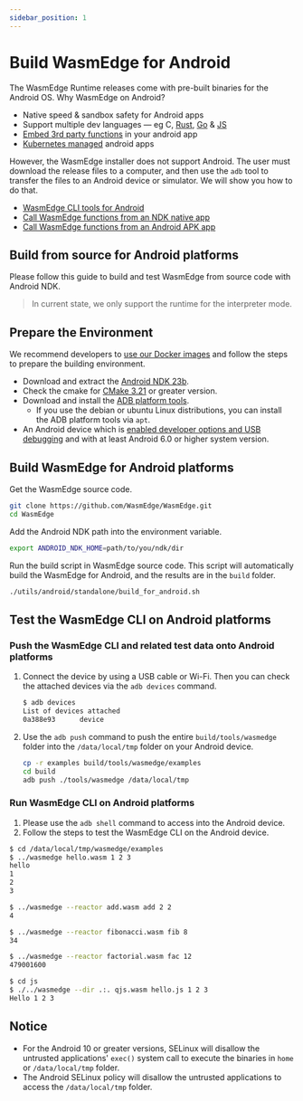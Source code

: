 ```yaml
---
sidebar_position: 1
---
```


# Build WasmEdge for Android

The WasmEdge Runtime releases come with pre-built binaries for the Android OS. Why WasmEdge on Android?

-   Native speed & sandbox safety for Android apps
-   Support multiple dev languages — eg C, [Rust](/category/develop-wasm-apps-in-rust), [Go](../../../../category/develop-wasm-apps-in-go) & [JS](../../../../category/develop-wasm-apps-in-javascript)
-   [Embed 3rd party functions](../../../../embed/overview.md) in your android app
-   [Kubernetes managed](../../../../category/deploy-wasmedge-apps-in-kubernetes) android apps

However, the WasmEdge installer does not support Android. The user must download the release files to a computer, and then use the `adb` tool to transfer the files to an Android device or simulator. We will show you how to do that.

-   [WasmEdge CLI tools for Android](./cli.md)
-   [Call WasmEdge functions from an NDK native app](./ndk.md)
-   [Call WasmEdge functions from an Android APK app](./apk.md)

## Build from source for Android platforms

Please follow this guide to build and test WasmEdge from source code with Android NDK.

> In current state, we only support the runtime for the interpreter mode.

## Prepare the Environment

We recommend developers to [use our Docker images](../linux.md##prepare-the-environment) and follow the steps to prepare the building environment.

-   Download and extract the [Android NDK 23b](https://developer.android.com/ndk/downloads).
-   Check the cmake for [CMake 3.21](https://cmake.org/download/) or greater version.
-   Download and install the [ADB platform tools](https://developer.android.com/studio/releases/platform-tools).
    -   If you use the debian or ubuntu Linux distributions, you can install the ADB platform tools via `apt`.
-   An Android device which is [enabled developer options and USB debugging](https://developer.android.com/studio/debug/dev-options) and with at least Android 6.0 or higher system version.

## Build WasmEdge for Android platforms

Get the WasmEdge source code.

```bash
git clone https://github.com/WasmEdge/WasmEdge.git
cd WasmEdge
```

Add the Android NDK path into the environment variable.

```bash
export ANDROID_NDK_HOME=path/to/you/ndk/dir
```

Run the build script in WasmEdge source code. This script will automatically build the WasmEdge for Android, and the results are in the `build` folder.

```bash
./utils/android/standalone/build_for_android.sh
```

## Test the WasmEdge CLI on Android platforms

### Push the WasmEdge CLI and related test data onto Android platforms

1. Connect the device by using a USB cable or Wi-Fi. Then you can check the attached devices via the `adb devices` command.

    ```bash
    $ adb devices
    List of devices attached
    0a388e93      device
    ```

2. Use the `adb push` command to push the entire `build/tools/wasmedge` folder into the `/data/local/tmp` folder on your Android device.

    ```bash
    cp -r examples build/tools/wasmedge/examples
    cd build
    adb push ./tools/wasmedge /data/local/tmp
    ```

### Run WasmEdge CLI on Android platforms

1. Please use the `adb shell` command to access into the Android device.
2. Follow the steps to test the WasmEdge CLI on the Android device.

```bash
$ cd /data/local/tmp/wasmedge/examples
$ ../wasmedge hello.wasm 1 2 3
hello
1
2
3

$ ../wasmedge --reactor add.wasm add 2 2
4

$ ../wasmedge --reactor fibonacci.wasm fib 8
34

$ ../wasmedge --reactor factorial.wasm fac 12
479001600

$ cd js
$ ./../wasmedge --dir .:. qjs.wasm hello.js 1 2 3
Hello 1 2 3
```

## Notice

-   For the Android 10 or greater versions, SELinux will disallow the untrusted applications' `exec()` system call to execute the binaries in `home` or `/data/local/tmp` folder.
-   The Android SELinux policy will disallow the untrusted applications to access the `/data/local/tmp` folder.
